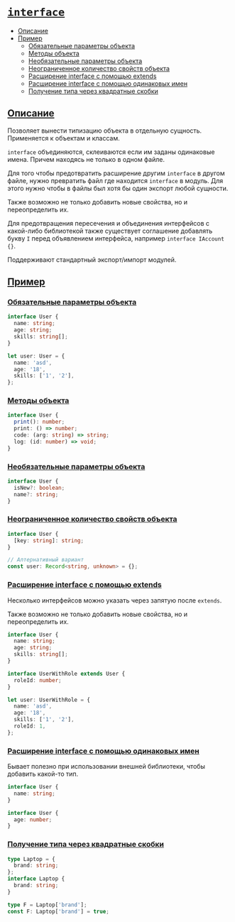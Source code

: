 # [`interface`](../index.md)

- [Описание](#описание)
- [Пример](#пример)
  - [Обязательные параметры объекта](#обязательные-параметры-объекта)
  - [Методы объекта](#методы-объекта)
  - [Необязательные параметры объекта](#необязательные-параметры-объекта)
  - [Неограниченное количество свойств объекта](#неограниченное-количество-свойств-объекта)
  - [Расширение interface с помощью extends](#расширение-interface-с-помощью-extends)
  - [Расширение interface с помощью одинаковых имен](#расширение-interface-с-помощью-одинаковых-имен)
  - [Получение типа через квадратные скобки](#получение-типа-через-квадратные-скобки)

## [Описание](#interface)

Позволяет вынести типизацию объекта в отдельную сущность. Применяется к объектам и классам.

`interface` объединяются, склеиваются если им заданы одинаковые имена. Причем находясь не только в одном файле.

Для того чтобы предотвратить расширение другим `interface` в другом файле, нужно превратить файл где находится `interface` в модуль. Для этого нужно чтобы в файлы был хотя бы один экспорт любой сущности.

Также возможно не только добавить новые свойства, но и переопределить их.

Для предотвращения пересечения и объединения интерфейсов с какой-либо библиотекой также существует соглашение добавлять букву `I` перед объявлением интерфейса, например `interface IAccount {}`.

Поддерживают стандартный экспорт/импорт модулей.

## [Пример](#interface)

### [Обязательные параметры объекта](#interface)

```ts
interface User {
  name: string;
  age: string;
  skills: string[];
}

let user: User = {
  name: 'asd',
  age: '18',
  skills: ['1', '2'],
};
```

### [Методы объекта](#interface)

```ts
interface User {
  print(): number;
  print: () => number;
  code: (arg: string) => string;
  log: (id: number) => void;
}
```

### [Необязательные параметры объекта](#interface)

```ts
interface User {
  isNew?: boolean;
  name?: string;
}
```

### [Неограниченное количество свойств объекта](#interface)

```ts
interface User {
  [key: string]: string;
}

// Алтернативный вариант
const user: Record<string, unknown> = {};
```

### [Расширение interface с помощью extends](#interface)

Несколько интерфейсов можно указать через запятую после `extends`.

Также возможно не только добавить новые свойства, но и переопределить их.

```ts
interface User {
  name: string;
  age: string;
  skills: string[];
}

interface UserWithRole extends User {
  roleId: number;
}

let user: UserWithRole = {
  name: 'asd',
  age: '18',
  skills: ['1', '2'],
  roleId: 1,
};
```

### [Расширение interface с помощью одинаковых имен](#interface)

Бывает полезно при использовании внешней библиотеки, чтобы добавить какой-то тип.

```ts
interface User {
  name: string;
}

interface User {
  age: number;
}
```

### [Получение типа через квадратные скобки](#interface)

```ts
type Laptop = {
  brand: string;
};
interface Laptop {
  brand: string;
}

type F = Laptop['brand'];
const F: Laptop['brand'] = true;
```
